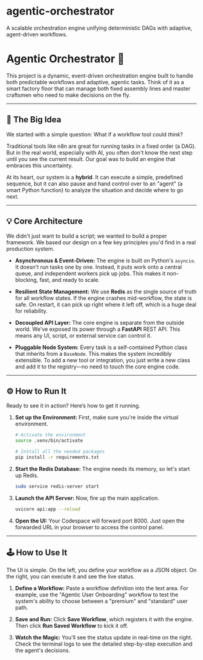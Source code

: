 # agentic-orchestrator
A scalable orchestration engine unifying deterministic DAGs with adaptive, agent-driven workflows.
# Agentic Orchestrator 🚀

This project is a dynamic, event-driven orchestration engine built to handle both predictable workflows and adaptive, agentic tasks. Think of it as a smart factory floor that can manage both fixed assembly lines and master craftsmen who need to make decisions on the fly.

---

## 🤔 The Big Idea

We started with a simple question: What if a workflow tool could *think*?

Traditional tools like n8n are great for running tasks in a fixed order (a DAG). But in the real world, especially with AI, you often don't know the next step until you see the current result. Our goal was to build an engine that embraces this uncertainty.

At its heart, our system is a **hybrid**. It can execute a simple, predefined sequence, but it can also pause and hand control over to an "agent" (a smart Python function) to analyze the situation and decide where to go next.

---

## 💡 Core Architecture

We didn't just want to build a script; we wanted to build a proper framework. We based our design on a few key principles you'd find in a real production system.

* **Asynchronous & Event-Driven:** The engine is built on Python's `asyncio`. It doesn't run tasks one by one. Instead, it puts work onto a central queue, and independent workers pick up jobs. This makes it non-blocking, fast, and ready to scale.

* **Resilient State Management:** We use **Redis** as the single source of truth for all workflow states. If the engine crashes mid-workflow, the state is safe. On restart, it can pick up right where it left off, which is a huge deal for reliability.

* **Decoupled API Layer:** The core engine is separate from the outside world. We've exposed its power through a **FastAPI** REST API. This means any UI, script, or external service can control it.

* **Pluggable Node System:** Every task is a self-contained Python class that inherits from a `BaseNode`. This makes the system incredibly extensible. To add a new tool or integration, you just write a new class and add it to the registry—no need to touch the core engine code.

---

## ⚙️ How to Run It

Ready to see it in action? Here’s how to get it running.

1.  **Set up the Environment:**
    First, make sure you're inside the virtual environment.
    ```bash
    # Activate the environment
    source .venv/bin/activate
    
    # Install all the needed packages
    pip install -r requirements.txt
    ```

2.  **Start the Redis Database:**
    The engine needs its memory, so let's start up Redis.
    ```bash
    sudo service redis-server start
    ```

3.  **Launch the API Server:**
    Now, fire up the main application.
    ```bash
    uvicorn api:app --reload
    ```

4.  **Open the UI:**
    Your Codespace will forward port 8000. Just open the forwarded URL in your browser to access the control panel.

---

## 🕹️ How to Use It

The UI is simple. On the left, you define your workflow as a JSON object. On the right, you can execute it and see the live status.

1.  **Define a Workflow:**
    Paste a workflow definition into the text area. For example, use the "Agentic User Onboarding" workflow to test the system's ability to choose between a "premium" and "standard" user path.

2.  **Save and Run:**
    Click **Save Workflow**, which registers it with the engine. Then click **Run Saved Workflow** to kick it off.

3.  **Watch the Magic:**
    You'll see the status update in real-time on the right. Check the terminal logs to see the detailed step-by-step execution and the agent's decisions.